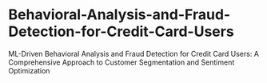# Behavioral-Analysis-and-Fraud-Detection-for-Credit-Card-Users
ML-Driven Behavioral Analysis and Fraud Detection for Credit Card Users: A Comprehensive Approach to Customer Segmentation and Sentiment Optimization
